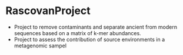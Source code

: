 # RascovanProject
- Project to remove contaminants and separate ancient from modern sequences based on a matrix of k-mer abundances.
- Project to assess the contribution of source environments in a metagenomic sampel
